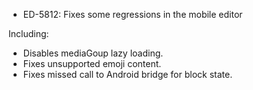 - ED-5812: Fixes some regressions in the mobile editor

Including:
 * Disables mediaGoup lazy loading. 
 * Fixes unsupported emoji content.
 * Fixes missed call to Android bridge for block state.
